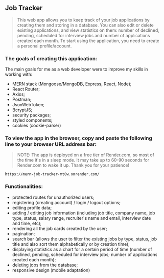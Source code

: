 ## Job Tracker

> This web app allows you to keep track of your job applications by creating them and storing in a database. You can also edit or delete existing applications, and view statistics on them: number of declined, pending, scheduled for interview jobs and number of applications created each month.
> To start using the application, you need to create a personal profile/account.

### The goals of creating this application:

The main goals for me as a web developer were to improve my skills in working with:

- MERN stack (Mongoose/MongoDB, Express, React, Node);
- React Router;
- Axios;
- Postman;
- JsonWebToken;
- BcryptJS;
- security packages;
- styled components;
- cookies (cookie-parser)

### To view the app in the browser, copy and paste the following line to your browser URL address bar:

> NOTE: The app is deployed on a free tier of Render.com, so most of the time it's in a sleep mode. It may take up to 60-90 seconds for Render.com to wake it up. Thank you for your patience!

```
https://mern-job-tracker-mt0w.onrender.com/
```

### Functionalities:

- protected routes for unauthorized users;
- registering (creating account) / login / logout options;
- editing profile data;
- adding / editing job information (including job title, company name, job type, status, salary range, recruiter's name and email, interview date and time, etc);
- rendering all the job cards created by the user;
- pagination;
- search bar (allows the user to filter the existing jobs by type, status, job title and also sort them alphabetically or by creation time);
- displaying statistics as a chart for a certain period of time (number of declined, pending, scheduled for interview jobs; number of applications created each month);
- deleting jobs from the database;
- responsive design (mobile adaptation)

